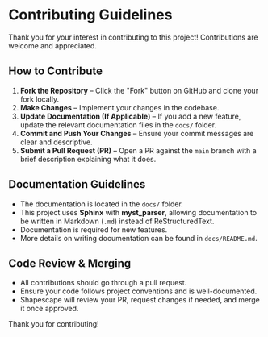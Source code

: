 # Contributing Guidelines

Thank you for your interest in contributing to this project! Contributions are welcome and appreciated.

## How to Contribute

1. **Fork the Repository** – Click the "Fork" button on GitHub and clone your fork locally.
2. **Make Changes** – Implement your changes in the codebase.
3. **Update Documentation (If Applicable)** – If you add a new feature, update the relevant documentation files in the `docs/` folder.
4. **Commit and Push Your Changes** – Ensure your commit messages are clear and descriptive.
5. **Submit a Pull Request (PR)** – Open a PR against the `main` branch with a brief description explaining what it does.

## Documentation Guidelines

- The documentation is located in the `docs/` folder.
- This project uses **Sphinx** with **myst_parser**, allowing documentation to be written in Markdown (`.md`) instead of ReStructuredText.
- Documentation is required for new features.
- More details on writing documentation can be found in `docs/README.md`.

## Code Review & Merging

- All contributions should go through a pull request.
- Ensure your code follows project conventions and is well-documented.
- Shapescape will review your PR, request changes if needed, and merge it once approved.

Thank you for contributing!

